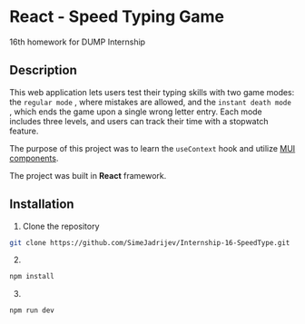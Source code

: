 # React - Speed Typing Game

16th homework for DUMP Internship

## Description


This web application lets users test their typing skills with two game modes: the ```regular mode``` , where mistakes are allowed, and the ```instant death mode``` , which ends the game upon a single wrong letter entry. Each mode includes three levels, and users can track their time with a stopwatch feature.

The purpose of this project was to learn the ```useContext``` hook and utilize [MUI components](https://mui.com/).

The project was built in **React** framework.  


## Installation

1. Clone the repository
```bash
git clone https://github.com/SimeJadrijev/Internship-16-SpeedType.git
 ```
2. 
```bash
npm install
```
3. 
```bash
npm run dev
```
